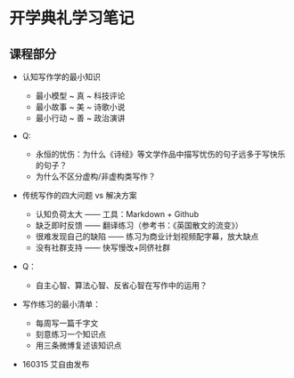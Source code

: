 # 开学典礼学习笔记
## 课程部分
- 认知写作学的最小知识
  - 最小模型 ~ 真 ~ 科技评论
  - 最小故事 ~ 美 ~ 诗歌小说
  - 最小行动 ~ 善 ~ 政治演讲

- Q:
  - 永恒的忧伤：为什么《诗经》等文学作品中描写忧伤的句子远多于写快乐的句子？
  - 为什么不区分虚构/非虚构类写作？

- 传统写作的四大问题 vs 解决方案
  - 认知负荷太大 —— 工具：Markdown + Github
  - 缺乏即时反馈 —— 翻译练习（参考书：《英国散文的流变》）
  - 很难发现自己的缺陷 —— 练习为商业计划视频配字幕，放大缺点
  - 没有社群支持 —— 快写慢改+同侪社群

- Q：
  - 自主心智、算法心智、反省心智在写作中的运用？

- 写作练习的最小清单：
  - 每周写一篇千字文
  - 刻意练习一个知识点
  - 用三条微博复述该知识点

- 160315 艾自由发布
